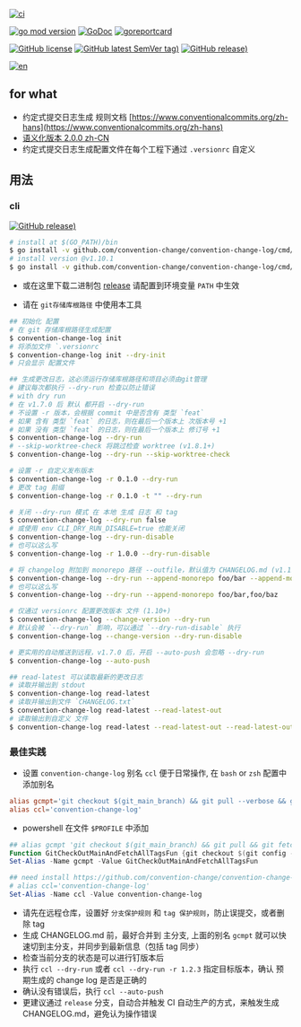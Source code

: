 [![ci](https://github.com/convention-change/convention-change-log/actions/workflows/ci.yml/badge.svg)](https://github.com/convention-change/convention-change-log/actions/workflows/ci.yml)

[![go mod version](https://img.shields.io/github/go-mod/go-version/convention-change/convention-change-log?label=go.mod)](https://github.com/convention-change/convention-change-log)
[![GoDoc](https://godoc.org/github.com/convention-change/convention-change-log?status.png)](https://godoc.org/github.com/convention-change/convention-change-log)
[![goreportcard](https://goreportcard.com/badge/github.com/convention-change/convention-change-log)](https://goreportcard.com/report/github.com/convention-change/convention-change-log)

[![GitHub license](https://img.shields.io/github/license/convention-change/convention-change-log)](https://github.com/convention-change/convention-change-log)
[![GitHub latest SemVer tag)](https://img.shields.io/github/v/tag/convention-change/convention-change-log)](https://github.com/convention-change/convention-change-log/tags)
[![GitHub release)](https://img.shields.io/github/v/release/convention-change/convention-change-log)](https://github.com/convention-change/convention-change-log/releases)

[![en](https://img.shields.io/badge/lang-en-blue.svg)](https://github.com/github.com/convention-change/convention-change-log/blob/main/README.md)

## for what

- 约定式提交日志生成 规则文档 [https://www.conventionalcommits.org/zh-hans](https://www.conventionalcommits.org/zh-hans)
- [语义化版本 2.0.0 zh-CN](https://semver.org/lang/zh-CN/)
- 约定式提交日志生成配置文件在每个工程下通过 `.versionrc` 自定义

## 用法

### cli

[![GitHub release)](https://img.shields.io/github/v/release/convention-change/convention-change-log)](https://github.com/convention-change/convention-change-log/releases)

```bash
# install at $(GO_PATH)/bin
$ go install -v github.com/convention-change/convention-change-log/cmd/convention-change-log@latest
# install version @v1.10.1
$ go install -v github.com/convention-change/convention-change-log/cmd/convention-change-log@v1.10.1
````

- 或在这里下载二进制包 [release](https://github.com/convention-change/convention-change-log/releases)
  请配置到环境变量 `PATH` 中生效

- 请在 `git存储库根路径` 中使用本工具

```bash
## 初始化 配置
# 在 git 存储库根路径生成配置
$ convention-change-log init
# 将添加文件 `.versionrc`
$ convention-change-log init --dry-init
# 只会显示 配置文件

## 生成更改日志，这必须运行存储库根路径和项目必须由git管理
# 建议每次都执行 --dry-run 检查以防止错误
# with dry run
# 在 v1.7.0 后 默认 都开启 --dry-run
# 不设置 -r 版本，会根据 commit 中是否含有 类型 `feat`
# 如果 含有 类型 `feat` 的日志，则在最后一个版本上 次版本号 +1
# 如果 没有 类型 `feat` 的日志，则在最后一个版本上 修订号 +1
$ convention-change-log --dry-run
# --skip-worktree-check 将跳过检查 worktree (v1.8.1+)
$ convention-change-log --dry-run --skip-worktree-check

# 设置 -r 自定义发布版本
$ convention-change-log -r 0.1.0 --dry-run
# 更改 tag 前缀
$ convention-change-log -r 0.1.0 -t "" --dry-run

# 关闭 --dry-run 模式 在 本地 生成 日志 和 tag
$ convention-change-log --dry-run false
# 或使用 env CLI_DRY_RUN_DISABLE=true 也能关闭
$ convention-change-log --dry-run-disable
# 也可以这么写
$ convention-change-log -r 1.0.0 --dry-run-disable

# 将 changelog 附加到 monorepo 路径 --outfile，默认值为 CHANGELOG.md (v1.11+)
$ convention-change-log --dry-run --append-monorepo foo/bar --append-monorepo foo/baz
# 也可以这么写
$ convention-change-log --dry-run --append-monorepo foo/bar,foo/baz

# 仅通过 versionrc 配置更改版本 文件 (1.10+)
$ convention-change-log --change-version --dry-run
# 默认会被 `--dry-run` 影响，可以通过 `--dry-run-disable` 执行
$ convention-change-log --change-version --dry-run-disable

# 更实用的自动推送到远程，v1.7.0 后，开启 --auto-push 会忽略 --dry-run
$ convention-change-log --auto-push

## read-latest 可以读取最新的更改日志
# 读取并输出到 stdout
$ convention-change-log read-latest
# 读取并输出到文件 `CHANGELOG.txt`
$ convention-change-log read-latest --read-latest-out
# 读取输出到自定义 文件
$ convention-change-log read-latest --read-latest-out --read-latest-out-path CHANGELOG-1.txt
```

### 最佳实践

- 设置 `convention-change-log` 别名 `ccl` 便于日常操作, 在 `bash` or `zsh` 配置中添加别名

```rc
alias gcmpt='git checkout $(git_main_branch) && git pull --verbose && git fetch --tags'
alias ccl='convention-change-log'
```

- powershell 在文件 `$PROFILE` 中添加

```ps1
## alias gcmpt 'git checkout $(git_main_branch) && git pull && git fetch --tags'
Function GitCheckOutMainAndFetchAllTagsFun {git checkout $(git config --get init.defaultBranch) ; git pull --verbose; git fetch --tags}
Set-Alias -Name gcmpt -Value GitCheckOutMainAndFetchAllTagsFun

## need install https://github.com/convention-change/convention-change-log
# alias ccl='convention-change-log'
Set-Alias -Name ccl -Value convention-change-log
```

- 请先在远程仓库，设置好 `分支保护规则` 和 `tag 保护规则`，防止误提交，或者删除 tag
- 生成 CHANGELOG.md 前，最好合并到 主分支, 上面的别名 `gcmpt` 就可以快速切到主分支，并同步到最新信息（包括 tag 同步）
- 检查当前分支的状态是可以进行钉版本后
- 执行 `ccl --dry-run` 或者 `ccl --dry-run -r 1.2.3` 指定目标版本，确认 预期生成的 change log 是否是正确的
- 确认没有错误后，执行 `ccl --auto-push`
- 更建议通过 `release` 分支，自动合并触发 CI 自动生产的方式，来触发生成 CHANGELOG.md，避免认为操作错误
